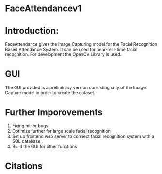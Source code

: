 # FaceAttendancev1

# Introduction:
FaceAttendance gives the Image Capturing model for the Facial Recognition Based Attendance System. It can be used for near-real-time facial recognition. For development the OpenCV Library is used. 

# GUI
The GUI provided is a preliminary version consisting only of the Image Capture model in order to create the dataset. 

# Further Imporovements
1. Fixing minor bugs
2. Optimize further for large scale facial recognition
3. Set up frontend web server to connect facial recognition system with a SQL database
4. Build the GUI for other functions

# Citations
